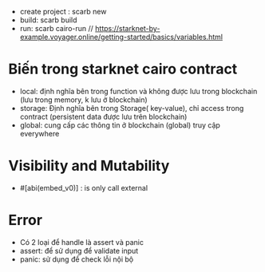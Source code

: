 - create project : scarb new
-  build: scarb build
- run: scarb cairo-run
//
https://starknet-by-example.voyager.online/getting-started/basics/variables.html
# Biến trong starknet cairo contract
- local: định nghĩa bên trong function và không được lưu trong blockchain (lưu trong memory, k lưu ở blockchain)
- storage: Định nghĩa bên trong Storage( key-value), chỉ access trong contract (persistent data được lưu trên blockchain)
- global: cung cấp các thông tin ở blockchain (global) truy cập everywhere

# Visibility and Mutability
-  #[abi(embed_v0)] : is only call external
# Error
- Có 2 loại để handle là assert và panic
- assert: để sử dụng để validate input
- panic: sử dụng để check lỗi nội bộ
